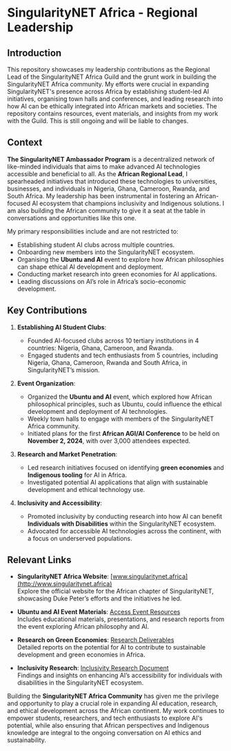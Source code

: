# SingularityNET Africa - Regional Leadership

## Introduction

This repository showcases my leadership contributions as the Regional Lead of the SingularityNET Africa Guild and the grunt work in building the SingularityNET Africa community. My efforts were crucial in expanding SingularityNET's presence across Africa by establishing student-led AI initiatives, organising town halls and conferences, and leading research into how AI can be ethically integrated into African markets and societies. The repository contains resources, event materials, and insights from my work with the Guild. This is still ongoing and will be liable to changes.

## Context

**The SingularityNET Ambassador Program** is a decentralized network of like-minded individuals that aims to make advanced AI technologies accessible and beneficial to all. As the **African Regional Lead**, I spearheaded initiatives that introduced these technologies to universities, businesses, and individuals in Nigeria, Ghana, Cameroon, Rwanda, and South Africa. My leadership has been instrumental in fostering an African-focused AI ecosystem that champions inclusivity and Indigenous solutions. I am also building the African community to give it a seat at the table in conversations and opportunities like this one.

My primary responsibilities include and are not restricted to:
- Establishing student AI clubs across multiple countries.
- Onboarding new members into the SingularityNET ecosystem.
- Organising the **Ubuntu and AI** event to explore how African philosophies can shape ethical AI development and deployment.
- Conducting market research into green economies for AI applications.
- Leading discussions on AI’s role in Africa’s socio-economic development.

## Key Contributions

1. **Establishing AI Student Clubs**:
   - Founded AI-focused clubs across 10 tertiary institutions in 4 countries: Nigeria, Ghana, Cameroon, and Rwanda.
   - Engaged students and tech enthusiasts from 5 countries, including Nigeria, Ghana, Cameroon, Rwanda and South Africa, in SingularityNET’s mission.

2. **Event Organization**:
   - Organized the **Ubuntu and AI** event, which explored how African philosophical principles, such as Ubuntu, could influence the ethical development and deployment of AI technologies.
   - Weekly town halls to engage with members of the SingularityNET Africa community.
   - Initiated plans for the first **African AGI/AI Conference** to be held on **November 2, 2024**, with over 3,000 attendees expected.

3. **Research and Market Penetration**:
   - Led research initiatives focused on identifying **green economies** and **Indigenous tooling** for AI in Africa.
   - Investigated potential AI applications that align with sustainable development and ethical technology use.

4. **Inclusivity and Accessibility**:
   - Promoted inclusivity by conducting research into how AI can benefit **Individuals with Disabilities** within the SingularityNET ecosystem.
   - Advocated for accessible AI technologies across the continent, with a focus on underserved populations.

## Relevant Links

- **SingularityNET Africa Website**: [www.singularitynet.africa](http://www.singularitynet.africa)  
  Explore the official website for the African chapter of SingularityNET, showcasing Duke Peter’s efforts and the initiatives he led.

- **Ubuntu and AI Event Materials**: [Access Event Resources](https://drive.google.com/drive/folders/1acQT9HZp2YJmZUPK4yYKVp8nUYW4QPdT)  
  Includes educational materials, presentations, and research reports from the event exploring African philosophy and AI.

- **Research on Green Economies**: [Research Deliverables](https://drive.google.com/drive/folders/1acQT9HZp2YJmZUPK4yYKVp8nUYW4QPdT)  
  Detailed reports on the potential for AI to contribute to sustainable development and green economies in Africa.

- **Inclusivity Research**: [Inclusivity Research Document](https://docs.google.com/document/d/1Rgr_ogPwY_ou9feIccMWkFwcamkVawS46wMik2Jf9VU/edit?tab=t.0#heading=h.b6igcokylqoh)  
  Findings and insights on enhancing AI’s accessibility for individuals with disabilities in the SingularityNET ecosystem.
  

Building the **SingularityNET Africa Community** has given me the privilege and opportunity to play a crucial role in expanding AI education, research, and ethical development across the African continent. My work continues to empower students, researchers, and tech enthusiasts to explore AI's potential, while also ensuring that African perspectives and Indigenous knowledge are integral to the ongoing conversation on AI ethics and sustainability.
